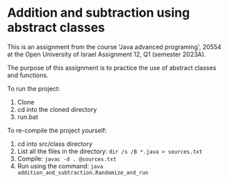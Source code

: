 # Addition and subtraction using abstract classes
This is an assignment from the course 'Java advanced programing', 20554 at the Open University of Israel
Assignment 12, Q1 (semester 2023A).

The purpose of this assignment is to practice the use of abstract classes and functions.

To run the project:
1.   Clone
2.   cd into the cloned directory
3.   run.bat

To re-compile the project yourself:
1. cd into src/class directory
2. List all the files in the directory: `dir /s /B *.java > sources.txt`
3. Compile: `javac -d . @sources.txt`
4. Run using the command: `java addition_and_subtraction.Randomize_and_run`
